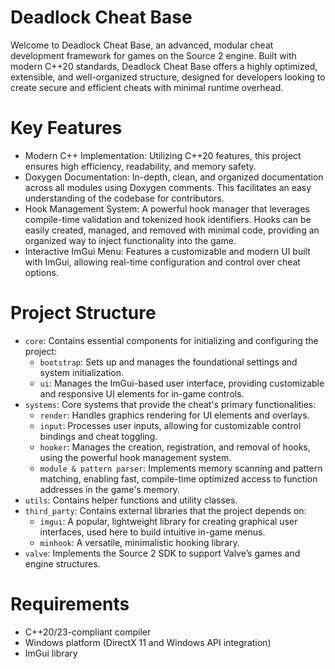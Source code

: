 # Deadlock Cheat Base

Welcome to Deadlock Cheat Base, an advanced, modular cheat development framework for games on the Source 2 engine. Built with modern C++20 standards, Deadlock Cheat Base offers a highly optimized, extensible, and well-organized structure, designed for developers looking to create secure and efficient cheats with minimal runtime overhead.

# Key Features
- Modern C++ Implementation: Utilizing C++20 features, this project ensures high efficiency, readability, and memory safety.
- Doxygen Documentation: In-depth, clean, and organized documentation across all modules using Doxygen comments. This facilitates an easy understanding of the codebase for contributors.
- Hook Management System: A powerful hook manager that leverages compile-time validation and tokenized hook identifiers. Hooks can be easily created, managed, and removed with minimal code, providing an organized way to inject functionality into the game.
- Interactive ImGui Menu: Features a customizable and modern UI built with ImGui, allowing real-time configuration and control over cheat options.

# Project Structure
- ``core``: Contains essential components for initializing and configuring the project:
  - ``bootstrap``: Sets up and manages the foundational settings and system initialization.
  - ``ui``: Manages the ImGui-based user interface, providing customizable and responsive UI elements for in-game controls.
- ``systems``: Core systems that provide the cheat's primary functionalities:
    - ``render``: Handles graphics rendering for UI elements and overlays.
    - ``input``: Processes user inputs, allowing for customizable control bindings and cheat toggling.
    - ``hooker``: Manages the creation, registration, and removal of hooks, using the powerful hook management system.
    - ``module & pattern parser``: Implements memory scanning and pattern matching, enabling fast, compile-time optimized access to function addresses in the game's memory.
- ``utils``: Contains helper functions and utility classes.
- ``third_party``: Contains external libraries that the project depends on:
    - ``imgui``: A popular, lightweight library for creating graphical user interfaces, used here to build intuitive in-game menus.
    - ``minhook``: A versatile, minimalistic hooking library.
- ``valve``: Implements the Source 2 SDK to support Valve’s games and engine structures.

# Requirements
- C++20/23-compliant compiler
- Windows platform (DirectX 11 and Windows API integration)
- ImGui library
